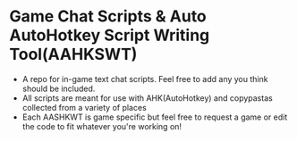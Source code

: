 # Game Chat Scripts & Auto AutoHotkey Script Writing Tool(AAHKSWT)
- A repo for in-game text chat scripts. Feel free to add any you think should be included.
- All scripts are meant for use with AHK(AutoHotkey) and copypastas collected from a variety of places
- Each AASHKWT is game specific but feel free to request a game or edit the code to fit whatever you're working on!
